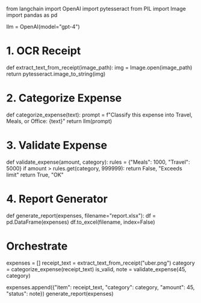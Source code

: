 from langchain import OpenAI
import pytesseract
from PIL import Image
import pandas as pd

llm = OpenAI(model="gpt-4")

# 1. OCR Receipt
def extract_text_from_receipt(image_path):
    img = Image.open(image_path)
    return pytesseract.image_to_string(img)

# 2. Categorize Expense
def categorize_expense(text):
    prompt = f"Classify this expense into Travel, Meals, or Office: {text}"
    return llm(prompt)

# 3. Validate Expense
def validate_expense(amount, category):
    rules = {"Meals": 1000, "Travel": 5000}
    if amount > rules.get(category, 999999):
        return False, "Exceeds limit"
    return True, "OK"

# 4. Report Generator
def generate_report(expenses, filename="report.xlsx"):
    df = pd.DataFrame(expenses)
    df.to_excel(filename, index=False)

# Orchestrate
expenses = []
receipt_text = extract_text_from_receipt("uber.png")
category = categorize_expense(receipt_text)
is_valid, note = validate_expense(45, category)

expenses.append({"item": receipt_text, "category": category, "amount": 45, "status": note})
generate_report(expenses)
